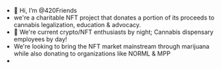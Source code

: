 - 👋 Hi, I’m @420Friends
- we're a charitable NFT project that donates a portion of its proceeds to cannabis legalization, education & advocacy.
- 🌱 We're current crypto/NFT enthusiasts by night; Cannabis dispensary employees by day!
- We're looking to bring the NFT market mainstream through marijuana while also donating to organizations like NORML & MPP
-
<!---
420Friends/420Friends is a ✨ special ✨ repository because its `README.md` (this file) appears on your GitHub profile.
You can click the Preview link to take a look at your changes.
--->
